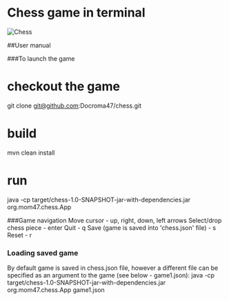 # Chess game in terminal

![Chess](https://user-images.githubusercontent.com/29877995/83978068-92c0cf80-a90d-11ea-9a01-76655bb58a65.png)

##User manual

###To launch the game

# checkout the game
git clone git@github.com:Docroma47/chess.git

# build
mvn clean install

# run
java -cp target/chess-1.0-SNAPSHOT-jar-with-dependencies.jar org.mom47.chess.App

###Game navigation
Move cursor - up, right, down, left arrows
Select/drop chess piece - enter
Quit - q
Save (game is saved into 'chess.json' file) - s
Reset - r

### Loading saved game
By default game is saved in chess.json file, however a different file can be specified as an argument to the game (see below - game1.json):
java -cp target/chess-1.0-SNAPSHOT-jar-with-dependencies.jar org.mom47.chess.App game1.json

